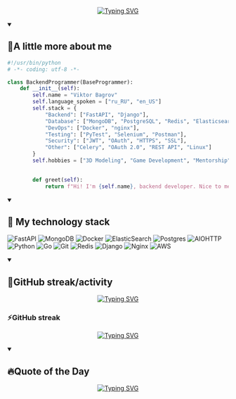 <p align="center">
  <a href="https://git.io/typing-svg"><img src="https://readme-typing-svg.demolab.com?font=Fira+Code&pause=1000&color=1DF775&center=true&vCenter=true&random=true&width=435&lines=Hello%2C+I%60m+Victor+Bagrov"   alt="Typing SVG" /></a>
</p>

<details open> 
  <summary><h2>🌠A little more about me </h2></summary>
  
```python
#!/usr/bin/python
# -*- coding: utf-8 -*-

class BackendProgrammer(BaseProgrammer):
    def __init__(self):
        self.name = "Viktor Bagrov"
        self.language_spoken = ["ru_RU", "en_US"]
        self.stack = {
            "Backend": ["FastAPI", "Django"],
            "Database": ["MongoDB", "PostgreSQL", "Redis", "Elasticsearch"],
            "DevOps": ["Docker", "nginx"],
            "Testing": ["PyTest", "Selenium", "Postman"],
            "Security": ["JWT", "OAuth", "HTTPS", "SSL"],
            "Other": ["Celery", "OAuth 2.0", "REST API", "Linux"]
        }
        self.hobbies = ["3D Modeling", "Game Development", "Mentorship"]

    
        def greet(self):
            return f"Hi! I'm {self.name}, backend developer. Nice to meet you!"
```
</details>

<details open> 
  <summary><h2>📘 My technology stack</h2></summary>

![FastAPI](https://img.shields.io/badge/FastAPI-005571?style=for-the-badge&logo=fastapi)
![MongoDB](https://img.shields.io/badge/MongoDB-%234ea94b.svg?style=for-the-badge&logo=mongodb&logoColor=white)
![Docker](https://img.shields.io/badge/docker-%230db7ed.svg?style=for-the-badge&logo=docker&logoColor=white)
![ElasticSearch](https://img.shields.io/badge/-ElasticSearch-005571?style=for-the-badge&logo=elasticsearch)
![Postgres](https://img.shields.io/badge/postgres-%23316192.svg?style=for-the-badge&logo=postgresql&logoColor=white)
![AIOHTTP](https://img.shields.io/badge/iohttp-%232C5bb4.svg?style=for-the-badge&logo=aiohttp&logoColor=white)
![Python](https://img.shields.io/badge/python-3670A0?style=for-the-badge&logo=python&logoColor=ffdd54)
![Go](https://img.shields.io/badge/go-%2300ADD8.svg?style=for-the-badge&logo=go&logoColor=white)
![Git](https://img.shields.io/badge/git-%23F05033.svg?style=for-the-badge&logo=git&logoColor=white)
![Redis](https://img.shields.io/badge/redis-%23DD0031.svg?style=for-the-badge&logo=redis&logoColor=white)
![Django](https://img.shields.io/badge/django-%23092E20.svg?style=for-the-badge&logo=django&logoColor=white)
![Nginx](https://img.shields.io/badge/nginx-%23009639.svg?style=for-the-badge&logo=nginx&logoColor=white)
![AWS](https://img.shields.io/badge/AWS-%23FF9900.svg?style=for-the-badge&logo=amazon-aws&logoColor=white)

</details>

<details open> 
  <summary><h2>🌠GitHub streak/activity</h2></summary>
  <p align="center">
    <a href="https://github.com/ashutosh00710/github-readme-activity-graph"><img src="https://github-readme-activity-graph.vercel.app/graph?username=SlenderV-Git&theme=github-compact" alt="Typing SVG" /></a>
  </p>
  <p align="center">
    <h3>⚡GitHub streak</h3>
   </p>
  <p align="center">
    <a href="https://git.io/streak-stats"><img src="https://streak-stats.demolab.com?user=SlenderV-GIt&theme=hacker&hide_border=true&type=png" alt="Typing SVG" /></a>
  </p>


<details open> 
  <summary><h2>🔥Quote of the Day</h2></summary>
  <p align="center">
    <a href="https://github.com/piyushsuthar/github-readme-quotes"><img src="https://quotes-github-readme.vercel.app/api?type=horizontal&theme=merko&author=Viktor%20Bagrov&quote=First%2C%20solve%20the%20problem.%20Then%2C%20write%20the%20code."   alt="Typing SVG" /></a>
</p>
</details>




